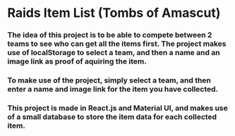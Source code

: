 # Raids Item List (Tombs of Amascut)

### The idea of this project is to be able to compete between 2 teams to see who can get all the items first. The project makes use of localStorage to select a team, and then a name and an image link as proof of aquiring the item.

### To make use of the project, simply select a team, and then enter a name and image link for the item you have collected.

### This project is made in React.js and Material UI, and makes use of a small database to store the item data for each collected item.